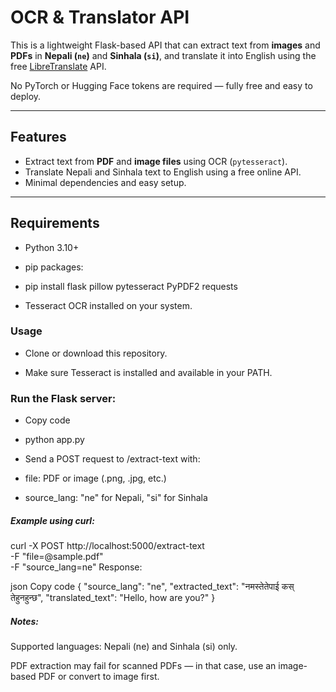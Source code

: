# OCR & Translator API

This is a lightweight Flask-based API that can extract text from **images** and **PDFs** in **Nepali (`ne`)** and **Sinhala (`si`)**, and translate it into English using the free [LibreTranslate](https://libretranslate.com/) API.  

No PyTorch or Hugging Face tokens are required — fully free and easy to deploy.

---

## Features

- Extract text from **PDF** and **image files** using OCR (`pytesseract`).
- Translate Nepali and Sinhala text to English using a free online API.
- Minimal dependencies and easy setup.

---

## Requirements

- Python 3.10+
- pip packages:


- pip install flask pillow pytesseract PyPDF2 requests
- Tesseract OCR installed on your system.

### Usage

- Clone or download this repository.

- Make sure Tesseract is installed and available in your PATH.

### Run the Flask server:

- Copy code
- python app.py
- Send a POST request to /extract-text with:

- file: PDF or image (.png, .jpg, etc.)

- source_lang: "ne" for Nepali, "si" for Sinhala

##### Example using curl:

curl -X POST http://localhost:5000/extract-text \
  -F "file=@sample.pdf" \
  -F "source_lang=ne"
Response:

json
Copy code
{
  "source_lang": "ne",
  "extracted_text": "नमस्तेतेपाई कस् तेहुनहुन्छ",
  "translated_text": "Hello, how are you?"
}

##### Notes:

Supported languages: Nepali (ne) and Sinhala (si) only.

PDF extraction may fail for scanned PDFs — in that case, use an image-based PDF or convert to image first.

